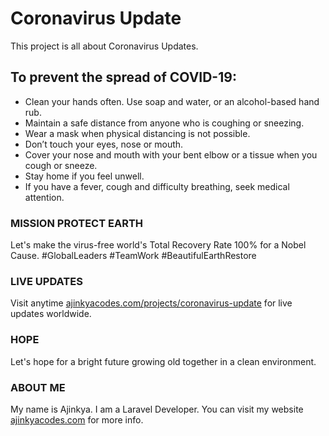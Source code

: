 # Coronavirus Update

This project is all about Coronavirus Updates.

## To prevent the spread of COVID-19:
- Clean your hands often. Use soap and water, or an alcohol-based hand rub.
- Maintain a safe distance from anyone who is coughing or sneezing.
- Wear a mask when physical distancing is not possible.
- Don’t touch your eyes, nose or mouth.
- Cover your nose and mouth with your bent elbow or a tissue when you cough or sneeze.
- Stay home if you feel unwell.
- If you have a fever, cough and difficulty breathing, seek medical attention.

### MISSION PROTECT EARTH
Let's make the virus-free world's Total Recovery Rate 100% for a Nobel Cause. #GlobalLeaders #TeamWork #BeautifulEarthRestore 

### LIVE UPDATES
Visit anytime [ajinkyacodes.com/projects/coronavirus-update](https://www.ajinkyacodes.com/projects/coronavirus-update/) for live updates worldwide.

### HOPE
Let's hope for a bright future growing old together in a clean environment.

### ABOUT ME
My name is Ajinkya. I am a Laravel Developer. You can visit my website [ajinkyacodes.com](https://ajinkyacodes.com) for more info.
